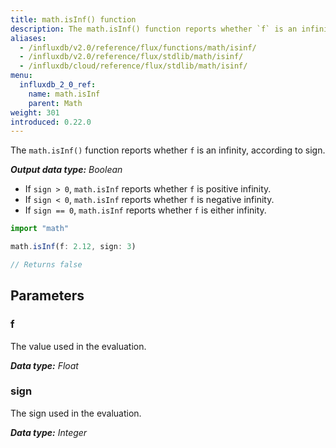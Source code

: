 ```yaml
---
title: math.isInf() function
description: The math.isInf() function reports whether `f` is an infinity, according to `sign`.
aliases:
  - /influxdb/v2.0/reference/flux/functions/math/isinf/
  - /influxdb/v2.0/reference/flux/stdlib/math/isinf/
  - /influxdb/cloud/reference/flux/stdlib/math/isinf/
menu:
  influxdb_2_0_ref:
    name: math.isInf
    parent: Math
weight: 301
introduced: 0.22.0
---
```


The `math.isInf()` function reports whether `f` is an infinity, according to sign.

_**Output data type:** Boolean_

- If `sign > 0`, `math.isInf` reports whether `f` is positive infinity.
- If `sign < 0`, `math.isInf` reports whether `f` is negative infinity.
- If `sign == 0`, `math.isInf` reports whether `f` is either infinity.

```js
import "math"

math.isInf(f: 2.12, sign: 3)

// Returns false
```

## Parameters

### f
The value used in the evaluation.

_**Data type:** Float_

### sign
The sign used in the evaluation.

_**Data type:** Integer_
